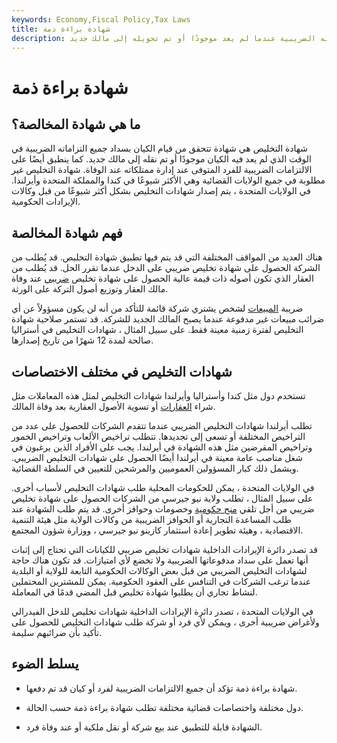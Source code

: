 ```yaml
---
keywords: Economy,Fiscal Policy,Tax Laws
title: شهادة براءة ذمة
description: تتحقق شهادة التخليص من أن الكيان قد دفع جميع التزاماته الضريبية عندما لم يعد موجودًا أو تم تحويله إلى مالك جديد.
---
```


# شهادة براءة ذمة
## ما هي شهادة المخالصة؟

شهادة التخليص هي شهادة تتحقق من قيام الكيان بسداد جميع التزاماته الضريبية في الوقت الذي لم يعد فيه الكيان موجودًا أو تم نقله إلى مالك جديد. كما ينطبق أيضًا على الالتزامات الضريبية للفرد المتوفى عند إدارة ممتلكاته عند الوفاة. شهادة التخليص غير مطلوبة في جميع الولايات القضائية وهي الأكثر شيوعًا في كندا والمملكة المتحدة وأيرلندا. في الولايات المتحدة ، يتم إصدار شهادات التخليص بشكل أكثر شيوعًا من قبل وكالات الإيرادات الحكومية.

## فهم شهادة المخالصة

هناك العديد من المواقف المختلفة التي قد يتم فيها تطبيق شهادة التخليص. قد يُطلب من الشركة الحصول على شهادة تخليص ضريبي على الدخل عندما تقرر الحل. قد يُطلب من العقار الذي تكون أصوله ذات قيمة عالية الحصول على شهادة تخليص [ضريبي](/estatetax) عند وفاة مالك العقار وتوزيع أصول التركة على الورثة.

ضريبة [المبيعات](/salestax) لشخص يشتري شركة قائمة للتأكد من أنه لن يكون مسؤولاً عن أي ضرائب مبيعات غير مدفوعة عندما يصبح المالك الجديد للشركة. قد تستمر صلاحية شهادة التخليص لفترة زمنية معينة فقط. على سبيل المثال ، شهادات التخليص في أستراليا صالحة لمدة 12 شهرًا من تاريخ إصدارها.

## شهادات التخليص في مختلف الاختصاصات

تستخدم دول مثل كندا وأستراليا وأيرلندا شهادات التخليص لمثل هذه المعاملات مثل شراء [العقارات](/real-property) أو تسوية الأصول العقارية بعد وفاة المالك.

تطلب أيرلندا شهادات التخليص الضريبي عندما تتقدم الشركات للحصول على عدد من التراخيص المختلفة أو تسعى إلى تجديدها. تتطلب تراخيص الألعاب وتراخيص الخمور وتراخيص المقرضين مثل هذه الشهادة في أيرلندا. يجب على الأفراد الذين يرغبون في شغل مناصب عامة معينة في أيرلندا أيضًا الحصول على شهادات التخليص الضريبي. ويشمل ذلك كبار المسؤولين العموميين والمرشحين للتعيين في السلطة القضائية.

في الولايات المتحدة ، يمكن للحكومات المحلية طلب شهادات التخليص لأسباب أخرى. على سبيل المثال ، تطلب ولاية نيو جيرسي من الشركات الحصول على شهادة تخليص ضريبي من أجل تلقي [منح حكومية](/government-grant) وخصومات وحوافز أخرى. قد يتم طلب الشهادة عند طلب المساعدة التجارية أو الحوافز الضريبية من وكالات الولاية مثل هيئة التنمية الاقتصادية ، وهيئة تطوير إعادة استثمار كازينو نيو جيرسي ، ووزارة شؤون المجتمع.

قد تصدر دائرة الإيرادات الداخلية شهادات تخليص ضريبي للكيانات التي تحتاج إلى إثبات أنها تعمل على سداد مدفوعاتها الضريبية ولا تخضع لأي امتيازات. قد تكون هناك حاجة لشهادات التخليص الضريبي من قبل بعض الوكالات الحكومية التابعة للولاية أو البلدية عندما ترغب الشركات في التنافس على العقود الحكومية. يمكن للمشترين المحتملين لنشاط تجاري أن يطلبوا شهادة تخليص قبل المضي قدمًا في المعاملة.

في الولايات المتحدة ، تصدر دائرة الإيرادات الداخلية شهادات تخليص للدخل الفيدرالي ولأغراض ضريبية أخرى ، ويمكن لأي فرد أو شركة طلب شهادات التخليص للحصول على تأكيد بأن ضرائبهم سليمة.

## يسلط الضوء

- شهادة براءة ذمة تؤكد أن جميع الالتزامات الضريبية لفرد أو كيان قد تم دفعها.

- دول مختلفة واختصاصات قضائية مختلفة تطلب شهادة براءة ذمة حسب الحالة.

- الشهادة قابلة للتطبيق عند بيع شركة أو نقل ملكية أو عند وفاة فرد.

